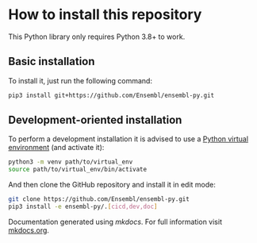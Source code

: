 # How to install this repository

This Python library only requires Python 3.8+ to work.

## Basic installation

To install it, just run the following command:

```bash
pip3 install git+https://github.com/Ensembl/ensembl-py.git
```

## Development-oriented installation

To perform a development installation it is advised to use a [Python virtual environment](https://docs.python.org/3/library/venv.html)
(and activate it):

```bash
python3 -m venv path/to/virtual_env
source path/to/virtual_env/bin/activate
```

And then clone the GitHub repository and install it in edit mode:

```bash
git clone https://github.com/Ensembl/ensembl-py.git
pip3 install -e ensembl-py/.[cicd,dev,doc]
```

Documentation generated using _mkdocs_. For full information visit [mkdocs.org](https://www.mkdocs.org).
